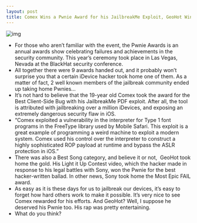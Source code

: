```yaml
---
layout: post
title: Comex Wins a Pwnie Award for his JailbreakMe Exploit, GeoHot Wins Best Song
---
```

![img](http://media.idownloadblog.com/wp-content/uploads/2011/08/pwnie-awards.jpg)
* For those who aren’t familiar with the event, the Pwnie Awards is an annual awards show celebrating failures and achievements in the security community. This year’s ceremony took place in Las Vegas, Nevada at the BlackHat security conference.
* All together there were 9 awards handed out, and it probably won’t surprise you that a certain iDevice hacker took home one of them. As a matter of fact, 2 well known members of the jailbreak community ended up taking home Pwnies…
* It’s not hard to believe that the 19-year old Comex took the award for the Best Client-Side Bug with his JailbreakMe PDF exploit. After all, the tool is attributed with jailbreaking over a million iDevices, and exposing an extremely dangerous security flaw in iOS.
* “Comex exploited a vulnerability in the interpreter for Type 1 font programs in the FreeType library used by Mobile Safari. This exploit is a great example of programming a weird machine to exploit a modern system. Comex used his control over the interpreter to construct a highly sophisticated ROP payload at runtime and bypass the ASLR protection in iOS.”
* There was also a Best Song category, and believe it or not,  GeoHot took home the gold. His Light it Up Contest video, which the hacker made in response to his legal battles with Sony, won the Pwnie for the best hacker-written ballad. In other news, Sony took home the Most Epic FAIL award.
* As easy as it is these days for us to jailbreak our devices, it’s easy to forget how hard others work to make it possible. It’s very nice to see Comex rewarded for his efforts. And GeoHot? Well, I suppose he deserved his Pwnie too. His rap was pretty entertaining.
* What do you think?

